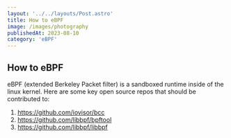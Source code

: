 ```yaml
---
layout: '../../layouts/Post.astro'
title: How to eBPF
image: /images/photography
publishedAt: 2023-08-10
category: 'eBPF'
---
```


## How to eBPF

eBPF (extended Berkeley Packet filter) is a sandboxed runtime inside of the linux kernel. Here are some key open source repos that should be contributed to:

1. https://github.com/iovisor/bcc
2. https://github.com/libbpf/bpftool
3. https://github.com/libbpf/libbpf